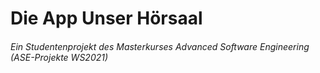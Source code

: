 # Die App Unser Hörsaal 
###### Ein Studentenprojekt des Masterkurses Advanced Software Engineering (ASE-Projekte WS2021)
